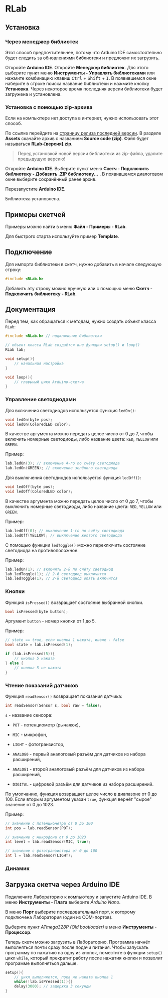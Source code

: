 # RLab

## Установка

### Через менеджер библиотек

Этот способ предпочтительнее, потому что Arduino IDE самостоятельно будет следить за обновлениями библиотеки и предложит их загрузить.

Откройте **Arduino IDE**. Откройте **Менеджер библиотек**. Для этого выберите пункт меню **Инструменты - Управлять библиотеками** или нажмите комбинацию клавиш <kbd>Ctrl</kbd> + <kbd>Shift</kbd> + <kbd>I</kbd>. В появившемся окне наберите в строке поиска название библиотеки и нажмите кнопку **Установка**. Через некоторое время последняя версии библиотеки будет загружена и установлена.

### Установка с помощью zip-архива

Если на компьютере нет доступа в интернет, нужно использовать этот способ.

По ссылке перейдите на [страницу релиза последней версии](https://github.com/RLab/releases/latest). В разделе **Assets** скачайте архив с названием **Source code (zip)**. Файл будет называться **RLab-[версия].zip**.

> Перед установкой новой версии библиотеки из zip-файла, удалите предыдущую версию!

Откройте **Arduino IDE**. Выберите пункт меню **Скетч - Подключить библиотеку - Добавить .ZIP библиотеку...** . В появившемся диалоговом окне выберите сохранённый ранее архив.

Перезапустите **Arduino IDE**.

Библиотека установлена.

## Примеры скетчей

Примеры можно найти в меню **Файл - Примеры - RLab**.

Для быстрого старта используйте пример **Template**.

## Подключение

Для импорта библиотеки в скетч, нужно добавить в начале следующую строку:

```cpp
#include <RLab.h>
```

Добавить эту строку можно вручную или с помощью меню **Скетч - Подключить библиотеку - RLab**.

## Документация

Перед тем, как обращаться к методам, нужно создать объект класса `RLab`:

```cpp
#include <RLab.h> // подключение библиотеки

// объект класса RLab создаётся вне функции setup() и loop()
RLab lab;

void setup(){
    // начальная настройка
}

void loop(){
    // главыный цикл Arduino-скетча
}
```

### Управление светодиодами

Для включения светодиодов используется функция `ledOn()`:

```cpp
void ledOn(byte pos);
void ledOn(ColoredLED color);
```

В качестве аргумента можно передать целое число от 0 до 7, чтобы включить номерные светодиоды, либо название цвета: `RED`, `YELLOW` или `GREEN`.

Пример:

```cpp
lab.ledOn(3); // включение 4-го по счёту светодиода
lab.ledOn(GREEN); // включение зелёного светодиода
```

Для выключения светодиодов используется функция `ledOff()`:

```cpp
void ledOff(byte pos);
void ledOff(ColoredLED color);
```

В качестве аргумента можно передать целое число от 0 до 7, чтобы выключить номерные светодиоды, либо название цвета: `RED`, `YELLOW` или `GREEN`.

Пример:

```cpp
lab.ledOff(0); // выключение 1-го по счёту светодиода
lab.ledOff(YELLOW); // выключение желтого светодиода
```

С помощью функции `ledToggle()` можно переключить состояние светодиода на противоположное.

Пример:

```cpp
lab.ledOn(1); // включить 2-й по счёту светодиод
lab.ledToggle(1); // 2-й светодиод выключится
lab.ledToggle(1); // 2-й светодиод опять включится
```

### Кнопки

Функция `isPressed()` возвращает состояние выбранной кнопки.

```cpp
bool isPressed(byte button);
```

Аргумент `button` - номер кнопки от 1 до 5.

Пример:

```cpp
// state == true, если кнопка 1 нажата, иначе - false
bool state = lab.isPressed(1);

if (lab.isPressed(5)){
    // кнопка 5 нажата
} else {
    // кнопка 5 не нажата
}
```

### Чтение показаний датчиков

Функция `readSensor()` возвращает показания датчика:

```cpp
int readSensor(Sensor s, bool raw = false);
```

`s` - название сенсора:

-   `POT` - потенциометр (рычажок),

-   `MIC` - микрофон,

-   `LIGHT` - фототранзистор,

-   `ANALOG0` - первый аналоговый разъём для датчиков из набора расширений,

-   `ANALOG1` - второй аналоговый разъём для датчиков из набора расширений,

-   `DIGITAL` - цифровой разъём для датчиков из набора расширений.

По умолчанию, функция возвращает целое число в диапазоне от 0 до 100. Если вторым аргументом указан `true`, функция вернёт "сырое" значение от 0 до 1023.

Пример:

```cpp
// значение с потенциометра от 0 до 100
int pos = lab.readSensor(POT);

// значение с микрофона от 0 до 1023
int level = lab.readSensor(MIC, true);

// значение с фототранзистора от 0 до 100
int l = lab.readSensor(LIGHT);
```

### Динамик

## Загрузка скетча через Arduino IDE

Подключите Лабораторию к компьютеру и запустите Arduino IDE. В меню **Инструменты** - **Плата** выберите _Arduino Nano_.

В меню **Порт** выберите последовательный порт, к которому подключена Лаборатория (один из COM-портов).

Выберите пункт _ATmega328P (Old bootloader)_ в меню **Инструменты** - **Процессор**.

Теперь скетч можно загрузить в Лабораторию. Программа начнёт выполняться почти сразу после подачи питания. Чтобы запускать программу по нажатию на одну из кнопок, поместите в функции `setup()` цикл `while`, который прекратит работу после нажатия кнопки и позволит программе выполняться дальше.

```cpp
setup(){
    // цикл выполняется, пока не нажата кнопка 1
    while(!lab.isPressed(1)){}
    delay(3000); // задержка 3 секунды
}
```

